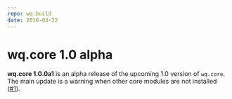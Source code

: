 ```yaml
---
repo: wq.build
date: 2016-03-22
---
```


# wq.core 1.0 alpha

**wq.core 1.0.0a1** is an alpha release of the upcoming 1.0 version of `wq.core`.  The main update is a warning when other core modules are not installed ([#1](https://github.com/wq/wq.build/issues/1)).
